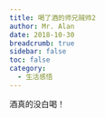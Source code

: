```yaml
---
title: 喝了酒的师兄贼帅2
author: Mr. Alan
date: 2018-10-30
breadcrumb: true
sidebar: false
toc: false
category:
  - 生活感悟
---
```

酒真的没白喝！
